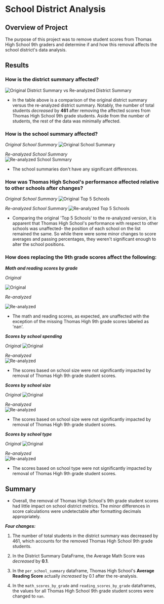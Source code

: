 # School District Analysis

## Overview of Project
The purpose of this project was to remove student scores from Thomas High School 9th graders and determine if and how this removal affects the school district's data analysis.

## Results
### __How is the district summary affected?__

![Original District Summary vs Re-analyzed District Summary](./Resources/district_summaries_table.png)

- In the table above is a comparison of the original district summary versus the re-analyzed district summary. Notably, the number of total students *decreased* by **461** after removing the affected scores from Thomas High School 9th grade students. Aside from the number of students, the rest of the data was minimally affected.

### __How is the school summary affected?__
_Original School Summary_
![Original School Summary](./Resources/per_school_sum_OG.png)

_Re-analyzed School Summary_    
![Re-analyzed School Summary](./Resources/per_school_sum_reval.png)

- The school summaries don't have any significant differences.

### __How was Thomas High School's performance affected relative to other schools after changes?__
_Original School Summary_
![Original Top 5 Schools](./Resources/top5_OG.png)

_Re-analyzed School Summary_
![Re-analyzed Top 5 Schools](./Resources/top5_reval.png)
   
- Comparing the original 'Top 5 Schools' to the re-analyzed version, it is apparent that Thomas High School's performance with respect to other schools was unaffected- the position of each school on the list remained the same. So while there were some minor changes to score averages and passing percentages, they weren't significant enough to alter the school positions.
        
### __How does replacing the 9th grade scores affect the following__:

***Math and reading scores by grade*** 
  
_Original_

![Original](./Resources/math_by_grade_OG.png)
      
_Re-analyzed_

![Re-analyzed](./Resources/math_by_grade_reval.png)
    
   - The math and reading scores, as expected, are unaffected with the exception of the missing Thomas High 9th grade scores labeled as 'nan'. 
    
        
***Scores by school spending***

_Original_
![Original](./Resources/spending_summary_OG.png)

_Re-analyzed_    
![Re-analyzed](./Resources/spending_summary_reval.png)

- The scores based on school size were not significantly impacted by removal of Thomas High 9th grade student scores.
    
    
    
***Scores by school size***

 _Original_
 ![Original](./Resources/size_sum_OG.png)
 
_Re-analyzed_   
![Re-analyzed](./Resources/size_sum_reval.png)

   - The scores based on school size were not significantly impacted by removal of Thomas High 9th grade student scores.
    
***Scores by school type***

_Original_
![Original](./Resources/type_sum_OG.png)

_Re-analyzed_  
![Re-analyzed](./Resources/type_sum_reval.png)

   - The scores based on school type were not significantly impacted by removal of Thomas High 9th grade student scores.
    
## Summary
- Overall, the removal of Thomas High School's 9th grade student scores had little impact on school district metrics. The minor differences in score calculations were undetectable after formatting decimals appropriately. 

***Four changes:***
1. The number of total students in the district summary was decreased by 461, which accounts for the removed Thomas High School 9th grade students.

2. In the District Summary DataFrame, the Average Math Score was *decreased* by **0.1**.

3. In the ```per_school_summary``` dataframe, Thomas High School's **Average Reading Score** actually *increased* by 0.1 after the re-analysis.

4. In the ```math_scores_by_grade``` and ```reading_scores_by_grade``` dataframes, the values for all Thomas High School 9th grade student scores were changed to ```nan```.



